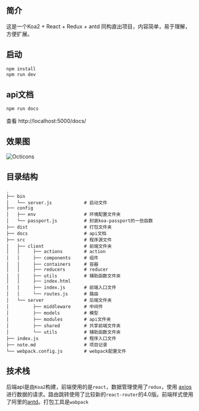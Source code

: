 ## 简介
这是一个Koa2 + React + Redux + antd 同构直出项目，内容简单，易于理解，方便扩展。
## 启动
```js
npm install
npm run dev
```
## api文档
```js
npm run docs
```
查看 http://localhost:5000/docs/
## 效果图
![Octicons](https://github.com/dlyt/react-koa-login/blob/master/demo.gif)
## 目录结构
```
.
├── bin                      
│   └── server.js            # 启动文件
├── config                   
│   ├── env                  # 环境配置文件夹
│   └── passport.js          # 封装koa-passport的一些函数
├── dist                     # 打包文件夹
├── docs                     # api文档
├── src                      # 程序源文件         
│   ├── client               # 前端文件夹
│   │     ├── actions        # action
│   │     ├── components     # 组件
│   │     ├── containers     # 容器
│   │     ├── reducers       # reducer
│   │     ├── utils          # 辅助函数文件夹
│   │     ├── index.html         
│   │     ├── index.js       # 前端入口文件
│   │     └── routes.js      # 路由  
│   └── server               # 后端文件夹
│         ├── middleware     # 中间件
│         ├── models         # 模型
│         ├── modules        # api文件夹
│         ├── shared         # 共享前端文件夹
│         └── utils          # 辅助函数文件夹
├── index.js                 # 程序入口文件
├── note.md                  # 项目记录
└── webpack.config.js        # webpack配置文件
```
## 技术栈

后端api是由`Koa2`构建，前端使用的是`react`，数据管理使用了`redux`，使用 [axios](https://github.com/mzabriskie/axios) 进行数据的请求。路由跳转使用了比较新的`react-router`的4.0版。前端样式使用了阿里的[antd](https://ant.design/index-cn)。打包工具是`wabpack`




